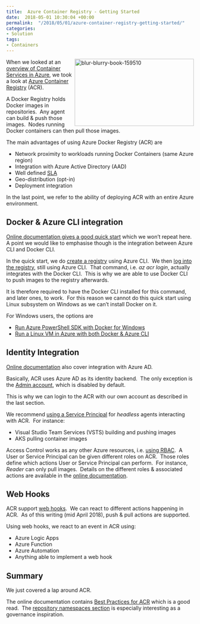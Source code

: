 ```yaml
---
title:  Azure Container Registry - Getting Started
date:  2018-05-01 10:30:04 +00:00
permalink:  "/2018/05/01/azure-container-registry-getting-started/"
categories:
- Solution
tags:
- Containers
---
```

<a href="http://vincentlauzon.files.wordpress.com/2018/04/blur-blurry-book-159510.jpg"><img style="border:0 currentcolor;margin-right:0;margin-left:0;float:right;display:inline;background-image:none;" title="blur-blurry-book-159510" src="http://vincentlauzon.files.wordpress.com/2018/04/blur-blurry-book-159510_thumb.jpg" alt="blur-blurry-book-159510" width="320" height="180" align="right" border="0" /></a>When we looked at an <a href="https://vincentlauzon.com/2018/04/04/overview-of-docker-containers-in-azure/">overview of Container Services in Azure</a>, we took a look at <a href="https://docs.microsoft.com/en-us/azure/container-registry/container-registry-intro">Azure Container Registry</a> (ACR).

A Docker Registry holds Docker images in repositories.  Any agent can build &amp; push those images.  Nodes running Docker containers can then pull those images.

The main advantages of using Azure Docker Registry (ACR) are
<ul>
 	<li>Network proximity to workloads running Docker Containers (same Azure region)</li>
 	<li>Integration with Azure Active Directory (AAD)</li>
 	<li>Well defined <a href="https://azure.microsoft.com/en-us/support/legal/sla/container-registry/v1_1/">SLA</a></li>
 	<li>Geo-distribution (opt-in)</li>
 	<li>Deployment integration</li>
</ul>
In the last point, we refer to the ability of deploying ACR with an entire Azure environment.
<h2>Docker &amp; Azure CLI integration</h2>
<a href="https://docs.microsoft.com/en-us/azure/container-registry/container-registry-get-started-azure-cli">Online documentation gives a good quick start</a> which we won’t repeat here.  A point we would like to emphasise though is the integration between Azure CLI and Docker CLI.

In the quick start, we do <a href="https://docs.microsoft.com/en-us/azure/container-registry/container-registry-get-started-azure-cli#create-a-container-registry">create a registry</a> using Azure CLI.  We then <a href="https://docs.microsoft.com/en-us/azure/container-registry/container-registry-get-started-azure-cli#log-in-to-acr">log into the registry</a>, still using Azure CLI.  That command, i.e. <em>az acr login</em>, actually integrates with the Docker CLI.  This is why we are able to use Docker CLI to push images to the registry afterwards.

It is therefore required to have the Docker CLI installed for this command, and later ones, to work.  For this reason we cannot do this quick start using Linux subsystem on Windows as we can’t install Docker on it.

For Windows users, the options are
<ul>
 	<li><a href="https://docs.microsoft.com/en-us/azure/container-registry/container-registry-get-started-powershell">Run Azure PowerShell SDK with Docker for Windows</a></li>
 	<li><a href="https://vincentlauzon.com/2018/04/11/linux-custom-script-docker-sandbox/">Run a Linux VM in Azure with both Docker &amp; Azure CLI</a></li>
</ul>
<h2>Identity Integration</h2>
<a href="https://docs.microsoft.com/en-us/azure/container-registry/container-registry-authentication">Online documentation</a> also cover integration with Azure AD.

Basically, ACR uses Azure AD as its identity backend.  The only exception is the <a href="https://docs.microsoft.com/en-us/azure/container-registry/container-registry-authentication#admin-account">Admin account</a>, which is disabled by default.

This is why we can login to the ACR with our own account as described in the last section.

We recommend <a href="https://docs.microsoft.com/en-us/azure/container-registry/container-registry-authentication#service-principal">using a Service Principal</a> for <em>headless </em>agents interacting with ACR.  For instance:
<ul>
 	<li>Visual Studio Team Services (VSTS) building and pushing images</li>
 	<li>AKS pulling container images</li>
</ul>
Access Control works as any other Azure resources, i.e. <a href="https://docs.microsoft.com/en-us/azure/active-directory/role-based-access-control-configure">using RBAC</a>.  A User or Service Principal can be given different roles on ACR.  Those roles define which actions User or Service Principal can perform.  For instance, <em>Reader</em> can only pull images.  Details on the different roles &amp; associated actions are available in the <a href="https://docs.microsoft.com/en-us/azure/container-registry/container-registry-authentication#service-principal">online documentation</a>.
<h2>Web Hooks</h2>
ACR support <a href="https://docs.microsoft.com/en-us/azure/container-registry/container-registry-webhook">web hooks</a>.  We can react to different actions happening in ACR.  As of this writing (mid April 2018), push &amp; pull actions are supported.

Using web hooks, we react to an event in ACR using:
<ul>
 	<li>Azure Logic Apps</li>
 	<li>Azure Function</li>
 	<li>Azure Automation</li>
 	<li>Anything able to implement a web hook</li>
</ul>
<h2>Summary</h2>
We just covered a lap around ACR.

The online documentation contains <a href="https://docs.microsoft.com/en-us/azure/container-registry/container-registry-best-practices">Best Practices for ACR</a> which is a good read.  The <a href="https://docs.microsoft.com/en-us/azure/container-registry/container-registry-best-practices#repository-namespaces">repository namespaces section</a> is especially interesting as a governance inspiration.